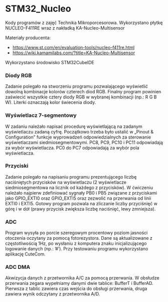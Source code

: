 # STM32_Nucleo
Kody programów z zajęć Technika Mikroporcesorowa. Wykorzystano płytkę NUCLEO-F411RE wraz z nakładką KA-Nucleo-Multisensor

Materiały producenta:
- https://www.st.com/en/evaluation-tools/nucleo-f411re.html
- https://wiki.kamamilabs.com/?title=KA-Nucleo-Multisensor

Wykorzystano środowisko STM32CubeIDE

### Diody RGB
Zadanie polegało na stworzeniu programu pozwalającego wyświetlić dowolną kombinacje kolorów czterech diod RGB. Finalny program powinien zaświecić wszystkie cztery diody RGB w wybranej kombinacji (np.: R G B W). Literki oznaczają kolor świecenia diody.

### Wyświetlacz 7-segmentowy
W zadaniu należało napisać procedurę wyświetlającą na zadanym wyświetlaczu zadaną cyfrę. Początkowo trzeba było ustalić w „Pinout & Configuration” funkcje wyprowadzeń odpowiedzialnych za sterowanie
wyświetlaczami siedmiosegmentowymi. PC8, PC9, PC10 i PC11 odpowiadają za wybór wyświetlacza. PC0 do PC7 odpowiadają za
wybór pola wyświetlacza.

### Przyciski
Zadanie polegało na napisaniu programu prezentującego liczbę naciśniętych przycisków na wyświetlaczu (2 wyświetlacze siedmiosegmentowa na licznik od każdego z przycisków). W ćwiczeniu należało najpierw zdefiniować sygnały PB0 i PB5 związane z przyciskami jako GPIO_EXTI0 oraz GPIO_EXTI5 oraz zezwolić na przerwania od linii EXTI0 i EXTI5. Gotowy program pozwala na zliczanie liczby przyciśnięć w górę i w dół (prawy przycisk zwiększa liczbę naciśnięć, lewy zmniejsza).

### ADC
Program wysyła po porcie szeregowym procentowy poziom jasności otoczenia oczytany za pomocą fotorezystora. Dane są aktualizowane z częstotliwością 1Hz, po wysłaniu z komputera znaku inicjalizującego logowanie danych (np.: ’#’). Przy testowaniu programu wykorzystano aplikację CuteCom.

### ADC DMA
Akwizycja danych z przetwornika A/C za pomocą przerwania. W obsłudze przerwania zegara wypełniamy danymi dwie tablice: BufferT i BufferAD. Pierwsza z tablic zawiera czas wejścia do obsługi przerwania, druga zawiera wynik odczytany z przetwornika A/D.
